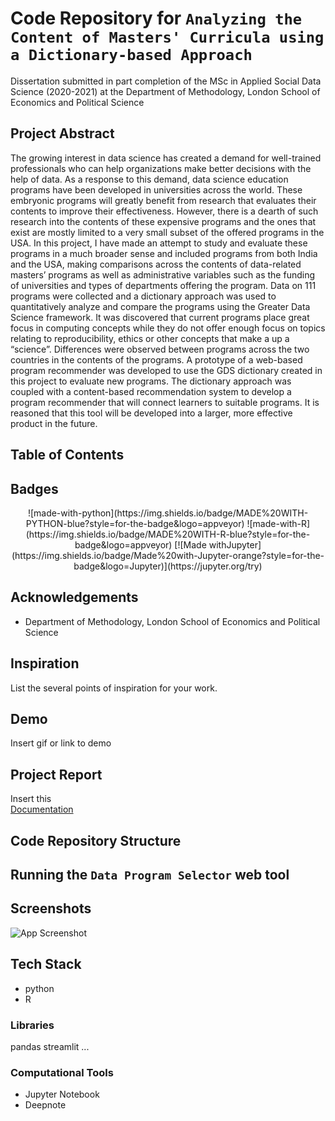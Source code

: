 # Code Repository for `Analyzing the Content of Masters' Curricula using a Dictionary-based Approach`

Dissertation submitted in part completion of the MSc in Applied Social Data Science (2020-2021) at the Department of Methodology, London School of Economics and Political Science

## Project Abstract

The growing interest in data science has created a demand for well-trained professionals who can help organizations make better decisions with the help of data. As a response to this demand, data science education programs have been developed in universities across the world. These embryonic programs will greatly benefit from research that evaluates their contents to improve their effectiveness. However, there is a dearth of such research into the contents of these expensive programs and the ones that exist are mostly limited to a very small subset of the offered programs in the USA. In this project, I have made an attempt to study and evaluate these programs in a much broader sense and included programs from both India and the USA, making comparisons across the contents of data-related masters’ programs as well as administrative variables such as the funding of universities and types of departments offering the program. Data on 111 programs were collected and a dictionary approach was used to quantitatively analyze and compare the programs using the Greater Data Science framework. It was discovered that current programs place great focus in computing concepts while they do not offer enough focus on topics relating to reproducibility, ethics or other concepts that make a up a “science”. Differences were observed between programs across the two countries in the contents of the programs. A prototype of a web-based program recommender was developed to use the GDS dictionary created in this project to evaluate new programs. The dictionary approach was coupled with a content-based recommendation system to develop a program recommender that will connect learners to suitable programs. It is reasoned that this tool will be developed into a larger, more effective product in the future.

## Table of Contents


## Badges

<p align="center">
  ![made-with-python](https://img.shields.io/badge/MADE%20WITH-PYTHON-blue?style=for-the-badge&logo=appveyor)
  ![made-with-R](https://img.shields.io/badge/MADE%20WITH-R-blue?style=for-the-badge&logo=appveyor)
  [![Made withJupyter](https://img.shields.io/badge/Made%20with-Jupyter-orange?style=for-the-badge&logo=Jupyter)](https://jupyter.org/try)
</p>
  
## Acknowledgements

 - Department of Methodology, London School of Economics and Political Science

## Inspiration

List the several points of inspiration for your work.
  
## Demo

Insert gif or link to demo

  
## Project Report

Insert this  
[Documentation](https://linktodocumentation)

 
## Code Repository Structure



## Running the `Data Program Selector` web tool

  
## Screenshots

![App Screenshot](https://via.placeholder.com/468x300?text=App+Screenshot+Here)

  
## Tech Stack

- python
- R

### Libraries

pandas
streamlit
...

### Computational Tools

- Jupyter Notebook
- Deepnote

  
